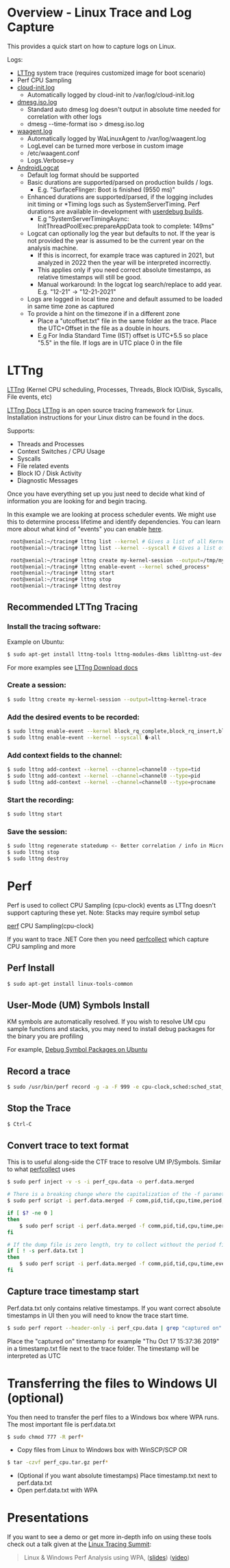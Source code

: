 # Overview - Linux Trace and Log Capture

This provides a quick start on how to capture logs on Linux. 

Logs:

- [LTTng](https://lttng.org) system trace (requires customized image for boot scenario)
- Perf CPU Sampling
- [cloud-init.log](https://cloud-init.io/)
  - Automatically logged by cloud-init to /var/log/cloud-init.log
- [dmesg.iso.log](https://en.wikipedia.org/wiki/Dmesg)
  - Standard auto dmesg log doesn't output in absolute time needed for correlation with other logs
  - dmesg --time-format iso > dmesg.iso.log
- [waagent.log](https://github.com/Azure/WALinuxAgent)
  - Automatically logged by WaLinuxAgent to /var/log/waagent.log
  - LogLevel can be turned more verbose in custom image
  - /etc/waagent.conf
  - Logs.Verbose=y
- [AndroidLogcat](https://developer.android.com/studio/command-line/logcat)
  - Default log format should be supported
  - Basic durations are supported/parsed on production builds / logs.
    - E.g. "SurfaceFlinger: Boot is finished (9550 ms)"
  - Enhanced durations are supported/parsed, if the logging includes init timing or *Timing logs such as SystemServerTiming. Perf durations are available in-development with [userdebug builds](https://source.android.com/setup/develop/new-device#userdebug-guidelines). 
      - E.g "SystemServerTimingAsync: InitThreadPoolExec:prepareAppData took to complete: 149ms"
  - Logcat can optionally log the year but defaults to not. If the year is not provided the year is assumed to be the current year on the analysis machine.
    - If this is incorrect, for example trace was captured in 2021, but analyzed in 2022 then the year will be interpreted incorrectly. 
    - This applies only if you need correct absolute timestamps, as relative timestamps will still be good.
    - Manual workaround: In the logcat log search/replace to add year. E.g. "12-21" -> "12-21-2021"
  - Logs are logged in local time zone and default assumed to be loaded in same time zone as captured
  - To provide a hint on the timezone if in a different zone
    - Place a "utcoffset.txt" file in the same folder as the trace. Place the UTC+Offset in the file as a double in hours. 
    - E.g For India Standard Time (IST) offset is UTC+5.5 so place "5.5" in the file. If logs are in UTC place 0 in the file

# LTTng
[LTTng](https://lttng.org) (Kernel CPU scheduling, Processes, Threads, Block IO/Disk, Syscalls, File events, etc)

[LTTng Docs](https://lttng.org/docs/v2.10/) [LTTng](https://lttng.org/) is an open source tracing framework for Linux. Installation instructions for your Linux distro can be found in the docs. 

Supports:
- Threads and Processes
- Context Switches / CPU Usage
- Syscalls
- File related events
- Block IO / Disk Activity
- Diagnostic Messages

Once you have everything set up you just need to decide what kind of information you are looking for and begin tracing. 

In this example we are looking at process scheduler events. We might use this to determine process lifetime and identify dependencies. You can learn more about what kind of "events" you can enable [here](https://lttng.org/man/1/lttng-enable-event/v2.8/). 
```bash
 root@xenial:~/tracing# lttng list --kernel # Gives a list of all Kernel events you can trace
 root@xenial:~/tracing# lttng list --kernel --syscall # Gives a list of all traceable Linux system calls

 root@xenial:~/tracing# lttng create my-kernel-session --output=/tmp/my-kernel-trace
 root@xenial:~/tracing# lttng enable-event --kernel sched_process*
 root@xenial:~/tracing# lttng start
 root@xenial:~/tracing# lttng stop
 root@xenial:~/tracing# lttng destroy
```

## Recommended LTTng Tracing 

### Install the tracing software:
Example on Ubuntu:
```bash
$ sudo apt-get install lttng-tools lttng-modules-dkms liblttng-ust-dev
```
For more examples see [LTTng Download docs](https://lttng.org/download/)

### Create a session:
```bash
$ sudo lttng create my-kernel-session --output=lttng-kernel-trace
```

### Add the desired events to be recorded:
```bash
$ sudo lttng enable-event --kernel block_rq_complete,block_rq_insert,block_rq_issue,printk_console,sched_wak*,sched_switch,sched_process_fork,sched_process_exit,sched_process_exec,lttng_statedump*
$ sudo lttng enable-event --kernel --syscall �-all
```

### Add context fields to the channel:
```bash
$ sudo lttng add-context --kernel --channel=channel0 --type=tid
$ sudo lttng add-context --kernel --channel=channel0 --type=pid
$ sudo lttng add-context --kernel --channel=channel0 --type=procname
```

### Start the recording:
```bash
$ sudo lttng start
```

### Save the session:
```bash
$ sudo lttng regenerate statedump <- Better correlation / info in Microsoft-Performance-Tools-Linux
$ sudo lttng stop
$ sudo lttng destroy
```

# Perf
Perf is used to collect CPU Sampling (cpu-clock) events as LTTng doesn't support capturing these yet. Note: Stacks may require symbol setup

[perf](https://perf.wiki.kernel.org/) CPU Sampling(cpu-clock)

If you want to trace .NET Core then you need [perfcollect](http://aka.ms/perfcollect) which capture CPU sampling and more

## Perf Install
```bash
$ sudo apt-get install linux-tools-common
```

## User-Mode (UM) Symbols Install
KM symbols are automatically resolved. If you wish to resolve UM cpu sample functions and stacks, you may need to install debug packages for the binary you are profiling

For example, [Debug Symbol Packages on Ubuntu](https://wiki.ubuntu.com/Debug%20Symbol%20Packages)

## Record a trace
```bash
$ sudo /usr/bin/perf record -g -a -F 999 -e cpu-clock,sched:sched_stat_sleep,sched:sched_switch,sched:sched_process_exit -o perf_cpu.data
```

## Stop the Trace
```bash
$ Ctrl-C
```

## Convert trace to text format
This is to useful along-side the CTF trace to resolve UM IP/Symbols. Similar to what [perfcollect](https://raw.githubusercontent.com/microsoft/perfview/master/src/perfcollect/perfcollect) uses

```bash
$ sudo perf inject -v -s -i perf_cpu.data -o perf.data.merged

# There is a breaking change where the capitalization of the -f parameter changed.
$ sudo perf script -i perf.data.merged -F comm,pid,tid,cpu,time,period,event,ip,sym,dso,trace > perf.data.txt

if [ $? -ne 0 ]
then
    $ sudo perf script -i perf.data.merged -f comm,pid,tid,cpu,time,period,event,ip,sym,dso,trace > perf.data.txt
fi

# If the dump file is zero length, try to collect without the period field, which was added recently.
if [ ! -s perf.data.txt ]
then
    $ sudo perf script -i perf.data.merged -f comm,pid,tid,cpu,time,event,ip,sym,dso,trace > perf.data.txt
fi
```

## Capture trace timestamp start 
Perf.data.txt only contains relative timestamps. If you want correct absolute timestamps in UI then you will need to know the trace start time.

```bash
$ sudo perf report --header-only -i perf_cpu.data | grep "captured on"
```

Place the "captured on" timestamp for example "Thu Oct 17 15:37:36 2019" in a timestamp.txt file next to the trace folder. The timestamp will be interpreted as UTC

# Transferring the files to Windows UI (optional)
You then need to transfer the perf files to a Windows box where WPA runs. The most important file is perf.data.txt

```bash
$ sudo chmod 777 -R perf*
```

- Copy files from Linux to Windows box with WinSCP/SCP OR 
```bash
$ tar -czvf perf_cpu.tar.gz perf*
```
- (Optional if you want absolute timestamps) Place timestamp.txt next to perf.data.txt
- Open perf.data.txt with WPA


# Presentations

If you want to see a demo or get more in-depth info on using these tools check out a talk given at the [Linux Tracing Summit](https://www.tracingsummit.org/ts/2019/):
>Linux & Windows Perf Analysis using WPA, ([slides](https://www.tracingsummit.org/ts/2019/files/Tracingsummit2019-wpa-berg-gibeau.pdf)) ([video](https://youtu.be/HUbVaIi-aaw))